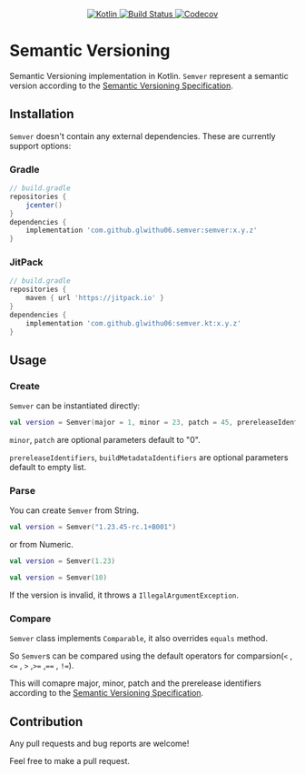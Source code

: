<p align="center">
  <a href="https://kotlinlang.org/" target="_blank">
    <img alt="Kotlin" src="https://img.shields.io/badge/kotlin-1.3.20-blue.svg">
  </a>
  <a href="https://travis-ci.org/glwithu06/Semver.kt" target="_blank">
    <img alt="Build Status" src="https://travis-ci.org/glwithu06/Semver.kt.svg?branch=master">
  </a>
  <a href="https://codecov.io/gh/glwithu06/Semver.kt/" target="_blank">
      <img alt="Codecov" src="https://img.shields.io/codecov/c/github/glwithu06/Semver.kt.svg">
    </a>
</p>

# Semantic Versioning

Semantic Versioning implementation in Kotlin.
`Semver` represent a semantic version according to the [Semantic Versioning Specification](http://semver.org/spec/v2.0.0.html).

## Installation

`Semver` doesn't contain any external dependencies.
These are currently support options:

### Gradle
```gradle
// build.gradle
repositories {
    jcenter()
}
dependencies {
    implementation 'com.github.glwithu06.semver:semver:x.y.z'
}
```

### JitPack
```gradle
// build.gradle
repositories {
    maven { url 'https://jitpack.io' }
}
dependencies {
    implementation 'com.github.glwithu06:semver.kt:x.y.z'
}
```

## Usage

### Create

`Semver` can be instantiated directly:

```Kotlin
val version = Semver(major = 1, minor = 23, patch = 45, prereleaseIdentifiers = listOf("rc", "1"), buildMetadataIdentifiers = listOf("B001"))

```
`minor`, `patch` are optional parameters default to "0".

`prereleaseIdentifiers`, `buildMetadataIdentifiers` are optional parameters default to empty list.

### Parse

You can create `Semver` from String.

```Kotlin
val version = Semver("1.23.45-rc.1+B001")

```
or from Numeric.

```Kotlin
val version = Semver(1.23)
```

```Kotlin
val version = Semver(10)
```

If the version is invalid, it throws a `IllegalArgumentException`.

### Compare

`Semver` class implements `Comparable`, it also overrides `equals` method.

So `Semver`s can be compared using the default operators for comparsion(`<` , `<=` , `>` ,`>=` ,`==` , `!=`).

This will comapre major, minor, patch and the prerelease identifiers according to the [Semantic Versioning Specification](http://semver.org/spec/v2.0.0.html).

## Contribution
Any pull requests and bug reports are welcome!

Feel free to make a pull request.
